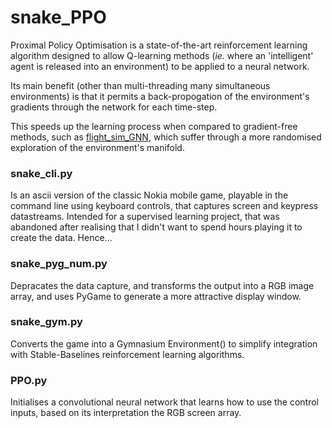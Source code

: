 # snake_PPO

Proximal Policy Optimisation is a state-of-the-art reinforcement learning algorithm designed to allow Q-learning methods (_ie._ where an 'intelligent' agent is released into an environment) to be applied to a neural network. 

Its main benefit (other than multi-threading many simultaneous environments) is that it permits a back-propogation of the environment's gradients through the network for each time-step.  

This speeds up the learning process when compared to gradient-free methods, such as <a href="https://github.com/colurw/flight_sim_GNN" title="colurw/flight_sim_GNN">flight_sim_GNN</a>, which suffer through a more randomised exploration of the environment's manifold.  

### snake_cli.py
Is an ascii version of the classic Nokia mobile game, playable in the command line using keyboard controls, that captures screen and keypress datastreams.  Intended for a supervised learning project, that was abandoned after realising that I didn't want to spend hours playing it to create the data.  Hence...

### snake_pyg_num.py
Depracates the data capture, and transforms the output into a RGB image array, and uses PyGame to generate a more attractive display window.

### snake_gym.py
Converts the game into a Gymnasium Environment() to simplify integration with Stable-Baselines reinforcement learning algorithms.

### PPO.py
Initialises a convolutional neural network that learns how to use the control inputs, based on its interpretation the RGB screen array.